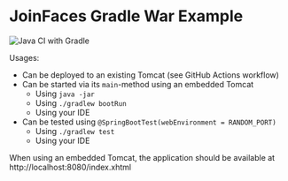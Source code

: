 # JoinFaces Gradle War Example

![Java CI with Gradle](https://github.com/joinfaces/joinfaces-gradle-war-example/workflows/Java%20CI%20with%20Gradle/badge.svg?branch=master)

Usages:
  - Can be deployed to an existing Tomcat (see GitHub Actions workflow)
  - Can be started via its `main`-method using an embedded Tomcat
    - Using `java -jar`
    - Using `./gradlew bootRun`
    - Using your IDE
  - Can be tested using `@SpringBootTest(webEnvironment = RANDOM_PORT)`
    - Using `./gradlew test`
    - Using your IDE

When using an embedded Tomcat, the application should be available at http://localhost:8080/index.xhtml
